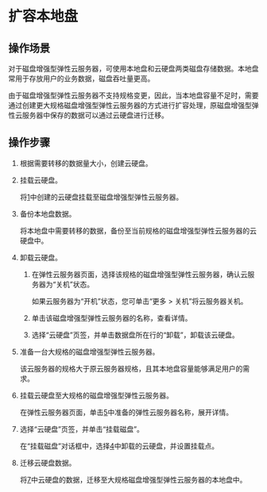 # 扩容本地盘<a name="ZH-CN_TOPIC_0037470901"></a>

## 操作场景<a name="section53331929201453"></a>

对于磁盘增强型弹性云服务器，可使用本地盘和云硬盘两类磁盘存储数据。本地盘常用于存放用户的业务数据，磁盘吞吐量更高。

由于磁盘增强型弹性云服务器不支持规格变更，因此，当本地盘容量不足时，需要通过创建更大规格磁盘增强型弹性云服务器的方式进行扩容处理，原磁盘增强型弹性云服务器中保存的数据可以通过云硬盘进行迁移。

## 操作步骤<a name="section712673201458"></a>

1.  <a name="li49688075174617"></a>根据需要转移的数据量大小，创建云硬盘。
2.  挂载云硬盘。

    将[1](#li49688075174617)中创建的云硬盘挂载至磁盘增强型弹性云服务器。

3.  备份本地盘数据。

    将本地盘中需要转移的数据，备份至当前规格的磁盘增强型弹性云服务器的云硬盘中。

4.  <a name="li19170660143341"></a>卸载云硬盘。
    1.  在弹性云服务器页面，选择该规格的磁盘增强型弹性云服务器，确认云服务器为“关机”状态。

        如果云服务器为“开机”状态，您可单击“更多 \> 关机”将云服务器关机。

    2.  单击该磁盘增强型弹性云服务器的名称，查看详情。
    3.  选择“云硬盘”页签，并单击数据盘所在行的“卸载”，卸载该云硬盘。

5.  <a name="li5892076615240"></a>准备一台大规格的磁盘增强型弹性云服务器。

    该云服务器的规格大于原云服务器规格，且其本地盘容量能够满足用户的需求。

6.  挂载云硬盘至大规格的磁盘增强型弹性云服务器。

    在弹性云服务器页面，单击[5](#li5892076615240)中准备的弹性云服务器名称，展开详情。

7.  <a name="li37480066171923"></a>选择“云硬盘”页签，并单击“挂载磁盘”。

    在“挂载磁盘”对话框中，选择[4](#li19170660143341)中卸载的云硬盘，并设置挂载点。

8.  迁移云硬盘数据。

    将[7](#li37480066171923)中云硬盘的数据，迁移至大规格磁盘增强型弹性云服务器的本地盘中。


